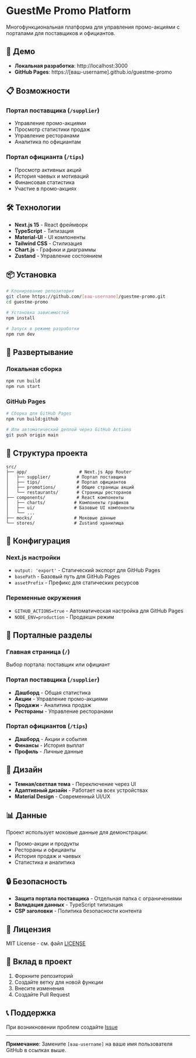 # GuestMe Promo Platform

Многофункциональная платформа для управления промо-акциями с порталами для поставщиков и официантов.

## 🚀 Демо

- **Локальная разработка**: http://localhost:3000
- **GitHub Pages**: https://[ваш-username].github.io/guestme-promo

## 📋 Возможности

### Портал поставщика (`/supplier`)
- Управление промо-акциями
- Просмотр статистики продаж
- Управление ресторанами
- Аналитика по официантам

### Портал официанта (`/tips`)
- Просмотр активных акций
- История чаевых и мотиваций
- Финансовая статистика
- Участие в промо-акциях

## 🛠️ Технологии

- **Next.js 15** - React фреймворк
- **TypeScript** - Типизация
- **Material-UI** - UI компоненты
- **Tailwind CSS** - Стилизация
- **Chart.js** - Графики и диаграммы
- **Zustand** - Управление состоянием

## 📦 Установка

```bash
# Клонирование репозитория
git clone https://github.com/[ваш-username]/guestme-promo.git
cd guestme-promo

# Установка зависимостей
npm install

# Запуск в режиме разработки
npm run dev
```

## 🚀 Развертывание

### Локальная сборка
```bash
npm run build
npm run start
```

### GitHub Pages
```bash
# Сборка для GitHub Pages
npm run build:github

# Или автоматический деплой через GitHub Actions
git push origin main
```

## 📁 Структура проекта

```
src/
├── app/                    # Next.js App Router
│   ├── supplier/          # Портал поставщика
│   ├── tips/              # Портал официантов
│   ├── promotions/        # Общие страницы акций
│   └── restaurants/       # Страницы ресторанов
├── components/            # React компоненты
│   ├── charts/           # Компоненты графиков
│   ├── ui/               # Базовые UI компоненты
│   └── ...
├── mocks/                # Моковые данные
└── stores/               # Zustand хранилища
```

## 🔧 Конфигурация

### Next.js настройки
- `output: 'export'` - Статический экспорт для GitHub Pages
- `basePath` - Базовый путь для GitHub Pages
- `assetPrefix` - Префикс для статических ресурсов

### Переменные окружения
- `GITHUB_ACTIONS=true` - Автоматическая настройка для GitHub Pages
- `NODE_ENV=production` - Продакшн режим

## 📱 Порталные разделы

### Главная страница (`/`)
Выбор портала: поставщик или официант

### Портал поставщика (`/supplier`)
- **Дашборд** - Общая статистика
- **Акции** - Управление промо-акциями
- **Продажи** - Аналитика продаж
- **Рестораны** - Управление ресторанами

### Портал официантов (`/tips`)
- **Дашборд** - Акции и события
- **Финансы** - История выплат
- **Профиль** - Личные данные

## 🎨 Дизайн

- **Темная/светлая тема** - Переключение через UI
- **Адаптивный дизайн** - Работает на всех устройствах
- **Material Design** - Современный UI/UX

## 📊 Данные

Проект использует моковые данные для демонстрации:
- Промо-акции и продукты
- Рестораны и официанты
- История продаж и чаевых
- Статистика и аналитика

## 🔒 Безопасность

- **Защита портала поставщика** - Отдельная папка с ограничениями
- **Валидация данных** - TypeScript типизация
- **CSP заголовки** - Политика безопасности контента

## 📝 Лицензия

MIT License - см. файл [LICENSE](LICENSE)

## 🤝 Вклад в проект

1. Форкните репозиторий
2. Создайте ветку для новой функции
3. Внесите изменения
4. Создайте Pull Request

## 📞 Поддержка

При возникновении проблем создайте [Issue](https://github.com/[ваш-username]/guestme-promo/issues)

---

**Примечание**: Замените `[ваш-username]` на ваше имя пользователя GitHub в ссылках выше.
